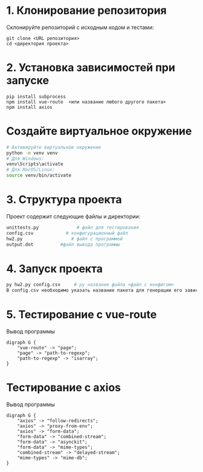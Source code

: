 # 1. Клонирование репозитория

Склонируйте репозиторий с исходным кодом и тестами:

```
git clone <URL репозитория>
cd <директория проекта>
```

# 2. Установка зависимостей при запуске

```
pip install subprocess
npm install vue-route  <или название любого другого пакета>
npm install axios
```

# Создайте виртуальное окружение

```bash
# Активируйте виртуальное окружение
python -m venv venv
# Для Windows:
venv\Scripts\activate
# Для MacOS/Linux:
source venv/bin/activate
```


# 3. Структура проекта
Проект содержит следующие файлы и директории:
```bash
unittests.py              # файл для тестирования
config.csv            # конфигурационный файл 
hw2.py                  # файл с программой
output.dot          #файл вывода программы
```

# 4. Запуск проекта
```bash
py hw2.py config.csv     # py название файла <файл с конфигом>
В config.csv необходимо указать название пакета для генерации его зависимостей
```


# 5. Тестирование с vue-route
Вывод программы
```
digraph G {
    "vue-route" -> "page";
    "page" -> "path-to-regexp";
    "path-to-regexp" -> "isarray";
}
```
 
# Тестирование с axios
Вывод программы
```
digraph G {
    "axios" -> "follow-redirects";
    "axios" -> "proxy-from-env";
    "axios" -> "form-data";
    "form-data" -> "combined-stream";
    "form-data" -> "asynckit";
    "form-data" -> "mime-types";
    "combined-stream" -> "delayed-stream";
    "mime-types" -> "mime-db";
}
```

